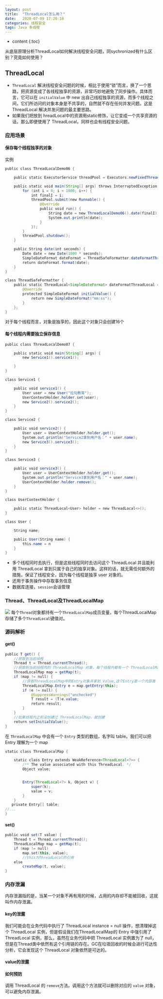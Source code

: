 ```yaml
---
layout: post
title:  "ThreadLocal怎么用？"
date:   2020-07-09 17:20:18
categories: 线程安全
tags: Java 多线程 
---
```


* content
{:toc}

从底层原理分析ThreadLocal如何解决线程安全问题，同sychronized有什么区别？究竟如何使用？





## ThreadLocal
- `ThreadLocal` 解决线程安全问题的时候，相比于使用“锁”而言，换了一个思路，把资源变成了各线程独享的资源，非常巧妙地避免了同步操作。具体而言，它可以在 `initialValue` 中 new 出自己线程独享的资源，而多个线程之间，它们所访问的对象本身是不共享的，自然就不存在任何并发问题。这是 ThreadLocal 解决并发问题的最主要思路。
- 如果我们把放到 hreadLocal中的资源用static修饰，让它变成一个共享资源的话，那么即便使用了 ThreadLocal，同样也会有线程安全问题。

### 应用场景
#### 保存每个线程独享的对象
实例

```java
public class ThreadLocalDemo06 {

    public static ExecutorService threadPool = Executors.newFixedThreadPool(16);

    public static void main(String[] args) throws InterruptedException {
        for (int i = 0; i < 1000; i++) {
            int finalI = i;
            threadPool.submit(new Runnable() {
                @Override
                public void run() {
                    String date = new ThreadLocalDemo06().date(finalI);
                    System.out.println(date);
                }
            });
        }
        threadPool.shutdown();
    }

    public String date(int seconds) {
        Date date = new Date(1000 * seconds);
        SimpleDateFormat dateFormat = ThreadSafeFormatter.dateFormatThreadLocal.get();
        return dateFormat.format(date);
    }
}

class ThreadSafeFormatter {
    public static ThreadLocal<SimpleDateFormat> dateFormatThreadLocal = new ThreadLocal<SimpleDateFormat>() {
        @Override
        protected SimpleDateFormat initialValue() {
            return new SimpleDateFormat("mm:ss");
        }
    };
}

```
对于每个线程而言，对象是独享的，因此这个对象只会创建16个

#### 每个线程内需要独立保存信息
```java
public class ThreadLocalDemo07 {

    public static void main(String[] args) {
        new Service1().service1();

    }
}

class Service1 {

    public void service1() {
        User user = new User("拉勾教育");
        UserContextHolder.holder.set(user);
        new Service2().service2();
    }
}

class Service2 {

    public void service2() {
        User user = UserContextHolder.holder.get();
        System.out.println("Service2拿到用户名：" + user.name);
        new Service3().service3();
    }
}

class Service3 {

    public void service3() {
        User user = UserContextHolder.holder.get();
        System.out.println("Service3拿到用户名：" + user.name);
        UserContextHolder.holder.remove();
    }
}

class UserContextHolder {

    public static ThreadLocal<User> holder = new ThreadLocal<>();
}

class User {

    String name;

    public User(String name) {
        this.name = n
    }
}

```

- 多个线程同时去执行，但是这些线程同时去访问这个 ThreadLocal 并且能利用 ThreadLocal 拿到只属于自己的独享对象。这样的话，就无需任何额外的措施，保证了线程安全，因为每个线程是独享 user 对象的。
- 还用于事务操作中存取事务信息
- 数据库连接，`session`会话管理

### Thread、ThreadLocal及ThreadLocalMap

![](/images/threadlocal.png)
每个`Thread`对象都持有一个`ThreadLocalMap`成员变量，每个ThreadLocalMap存储了多个`ThreadLocal`键值对。

### 源码解析
#### get()
```java 
public T get() {
    //获取到当前线程
    Thread t = Thread.currentThread();
    //获取到当前线程内的 ThreadLocalMap 对象，每个线程内都有一个 ThreadLocalMap 对象
    ThreadLocalMap map = getMap(t);
    if (map != null) {
        //获取ThreadLocalMap中的Entry对象并拿到 Value,这个Entry是一个内部类
        ThreadLocalMap.Entry e = map.getEntry(this);
        if (e != null) {
            @SuppressWarnings("unchecked")
            T result = (T)e.value;
            return result;
        }
    }
    //如果线程内之前没创建过 ThreadLocalMap，就创建
    return setInitialValue();
}
```
在 `ThreadLocalMap` 中会有一个 `Entry` 类型的数组，名字叫 table。我们可以把 Entry 理解为一个 map
```java
static class ThreadLocalMap {

    static class Entry extends WeakReference<ThreadLocal<?>> {
        /** The value associated with this ThreadLocal. */
        Object value;


        Entry(ThreadLocal<?> k, Object v) {
            super(k);
            value = v;
        }
    }
   private Entry[] table;
//...
}
```

#### set()
```java
public void set(T value) {
    Thread t = Thread.currentThread();
    ThreadLocalMap map = getMap(t);
    if (map != null)
        map.set(this, value);
		//this为ThreadLocal的引用
    else
        createMap(t, value);
}
```

### 内存泄漏
内存泄漏指的是，当某一个对象不再有用的时候，占用的内存却不能被回收，这就叫作内存泄漏。

#### key的泄露
我们可能会在业务代码中执行了 ThreadLocal instance = null 操作，想清理掉这个 ThreadLocal 实例，但是假设我们在ThreadLocalMap的 Entry 中强引用了 ThreadLocal 实例，那么，虽然在业务代码中把 ThreadLocal 实例置为了 null，但是在Thread类中依然有这个引用链的存在。GC在垃圾回收的时候会进行可达性分析，它会发现这个 ThreadLocal 对象依然是可达的。

#### value的泄露
#### 如何预防
调用 ThreadLocal 的 `remove`方法。调用这个方法就可以删除对应的 `value` 对象，可以避免内存泄漏。
